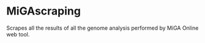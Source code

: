 # MiGAscraping
Scrapes all the results of all the genome analysis performed by MiGA Online web tool.

